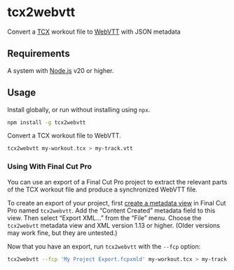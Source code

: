 # tcx2webvtt

Convert a [TCX] workout file to [WebVTT] with JSON metadata

[tcx]: https://en.wikipedia.org/wiki/Training_Center_XML
[webvtt]: https://en.wikipedia.org/wiki/WebVTT

## Requirements

A system with [Node.js] v20 or higher.

[Node.js]: https://nodejs.org/

## Usage

Install globally, or run without installing using `npx`.

```sh
npm install -g tcx2webvtt
```

Convert a TCX workout file to WebVTT.

```sh
tcx2webvtt my-workout.tcx > my-track.vtt
```

### Using With Final Cut Pro

You can use an export of a Final Cut Pro project to extract the relevant parts of the TCX
workout file and produce a synchronized WebVTT file.

To create an export of your project, first [create a metadata view] in Final Cut Pro named
`tcx2webvtt`. Add the “Content Created” metadata field to this view. Then select “Export
XML…” from the “File” menu. Choose the `tcx2webvtt` metadata view and XML version 1.13 or
higher. (Older versions may work fine, but they are untested.)

[create a metadata view]: https://support.apple.com/guide/final-cut-pro/modify-metadata-views-ver397297af/11.1/mac/14.6

Now that you have an export, run `tcx2webvtt` with the `--fcp` option:

```sh
tcx2webvtt --fcp 'My Project Export.fcpxmld' my-workout.tcx > my-track.vtt
```
